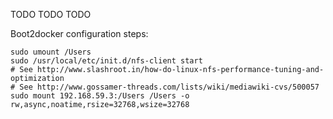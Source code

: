 TODO TODO TODO

Boot2docker configuration steps:
```
sudo umount /Users
sudo /usr/local/etc/init.d/nfs-client start
# See http://www.slashroot.in/how-do-linux-nfs-performance-tuning-and-optimization
# See http://www.gossamer-threads.com/lists/wiki/mediawiki-cvs/500057
sudo mount 192.168.59.3:/Users /Users -o rw,async,noatime,rsize=32768,wsize=32768
```
